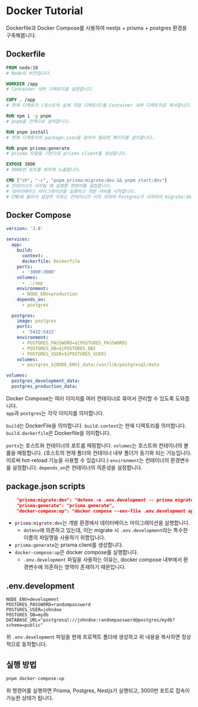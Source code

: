 # Docker Tutorial

Dockerfile과 Docker Compose를 사용하여 nestjs + prisma + postgres 환경을 구축해봅니다.

## Dockerfile

```Dockerfile
FROM node:18
# Node의 버전입니다.

WORKDIR /app
# Container 내부 디렉토리를 설정합니다.

COPY . /app
# 현재 디렉토리 (호스트의 실제 작업 디렉토리)를 Container 내부 디렉토리로 복사합니다.

RUN npm i -g pnpm
# pnpm을 전역으로 설치합니다.

RUN pnpm install
# 현재 디렉토리의 package.json을 읽어서 필요한 패키지를 설치합니다.

RUN pnpm prisma:generate
# prisma 모델을 기반으로 prisma client를 생성합니다.

EXPOSE 3000
# 3000번 포트를 외부에 노출합니다.

CMD ["sh", "-c", "pnpm prisma:migrate:dev && pnpm start:dev"]
# 컨테이너가 시작될 때 실행할 명령어를 설정합니다.
# 데이터베이스 마이그레이션을 실행하고 개발 서버를 시작합니다.
# CMD에 몰아서 설정한 이유는 컨테이너가 시작 되어야 Postgres가 시작되어 migrate:dev 명령어를 수행할 수 있기 때문입니다.
```

## Docker Compose

```yaml
version: '3.8'

services:
  app:
    build:
      context: .
      dockerfile: Dockerfile
    ports:
      - '3000:3000'
    volumes:
      - .:/app
    environment:
      - NODE_ENV=production
    depends_on:
      - postgres

  postgres:
    image: postgres
    ports:
      - '5432:5432'
    environment:
      - POSTGRES_PASSWORD=${POSTGRES_PASSWORD}
      - POSTGRES_DB=${POSTGRES_DB}
      - POSTGRES_USER=${POSTGRES_USER}
    volumes:
      - postgres_${NODE_ENV}_data:/var/lib/postgresql/data

volumes:
  postgres_development_data:
  postgres_production_data:
```

Docker Compose는 여러 이미지를 여러 컨테이너로 묶어서 관리할 수 있도록 도와줍니다.  
`app`과 `postgres`는 각각 이미지를 의미합니다.

`build`는 DockerFile을 의미합니다.
`build.context`는 현재 디렉토리를 의미합니다.
`build.dockerfile`은 Dockerfile을 의미합니다.

`ports`는 호스트와 컨테이너의 포트를 매핑합니다.
`volumes`는 호스트와 컨테이너의 볼륨을 매핑합니다. (호스트의 현재 폴더와 컨테이너 내부 폴더가 동기화 되는 기능입니다. 이로써 hot-reload 기능을 사용할 수 있습니다.)
`environment`는 컨테이너의 환경변수를 설정합니다.
`depends_on`은 컨테이너의 의존성을 설정합니다.

## package.json scripts

```json
    "prisma:migrate:dev": "dotenv -e .env.development -- prisma migrate dev --name init",
    "prisma:generate": "prisma generate",
    "docker-compose:up": "docker compose --env-file .env.development up -d"
```

- `prisma:migrate:dev`는 개발 환경에서 데이터베이스 마이그레이션을 실행합니다.
  - `dotenv`에 의존하고 있는데, 이는 migrate 시 `.env.development`라는 특수한 이름의 파일명을 사용하기 위함입니다.
- `prisma:generate`는 prisma client를 생성합니다.
- `docker-compose:up`은 docker compose를 실행합니다.
  - `.env.development` 파일을 사용하는 이유는, docker compose 내부에서 환경변수에 의존하는 영역이 존재하기 때문입니다.

## .env.development

```.env
NODE_ENV=development
POSTGRES_PASSWORD=randompassword
POSTGRES_USER=johndoe
POSTGRES_DB=mydb
DATABASE_URL="postgresql://johndoe:randompassword@postgres/mydb?schema=public"
```

위 `.env.development` 파일을 현재 프로젝트 폴더에 생성하고 위 내용을 복사하면 정상적으로 동작합니다.

## 실행 방법

```bash
pnpm docker-compose:up
```

위 명령어를 실행하면 Prisma, Postgres, Nestjs가 실행되고, 3000번 포트로 접속이 가능한 상태가 됩니다.
